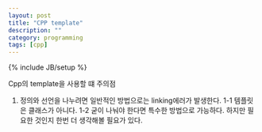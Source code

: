 ```yaml
---
layout: post
title: "CPP template"
description: ""
category: programming 
tags: [cpp]
---
```

{% include JB/setup %}

Cpp의 template을 사용할 떄 주의점

1. 정의와 선언을 나누려면 일반적인 방법으로는 linking에러가 발생한다.
	1-1 템플릿은 클래스가 아니다.
	1-2 굳이 나눠야 한다면 특수한 방법으로 가능하다. 하지만 필요한 것인지 한번 더 생각해볼 필요가 있다.


